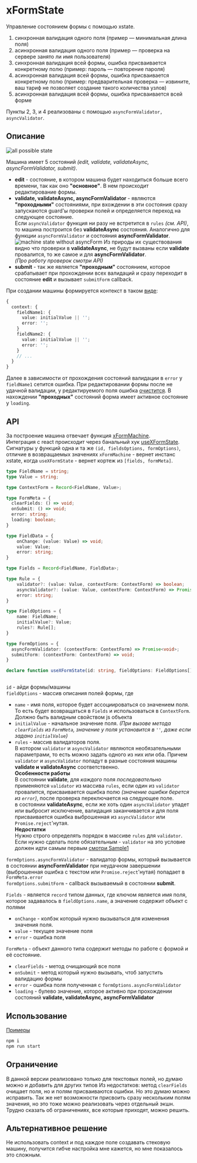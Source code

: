 # xFormState

Управление состоянием формы с помощью xstate.

1. синхронная валидация одного поля (пример — минимальная длина поля)
1. асинхронная валидация одного поля (пример — проверка на сервере занято ли имя пользователя)
1. синхронная валидация всей формы, ошибка присваивается конкретному полю (пример: пароль — повторение пароля)
1. асинхронная валидация всей формы, ошибка присваивается конкретному полю (пример: предварительная проверка — извините,
   ваш тариф не позволяет создание такого количества узлов)
1. асинхронная валидация всей формы, ошибка присваивается всей форме

Пункты 2, 3, и 4 реализованы с помощью `asyncFormValidator, asyncValidator`.

## Описание

![all possible state](./img/all-state-machine.png)

Машина имеет 5 состояний _(edit, validate, validateAsync, asyncFormValidator, submit)_.

* **edit** - состояние, в котором машина будет находиться больше всего времени, так как оно **"основное"**. В нем
  происходит редактирование формы.
* **validate, validateAsync, asyncFormValidator** - являются **"проходными"** состояниями, при вхождении в эти состояния
  сразу запускаются guard'ы проверки полей и определяется переход на следующее состояние.  
  Если `asyncValidator` функция ни разу не встретится в `rules` _(см. API)_, то машина построится без **validateAsync**
  состояния. Аналогично для функции `asyncFormValidator` и состояния **asyncFormValidator**.
 ![machine state without asyncForm](./img/xstate-without-asyncForm.png)
 Из природы их существования видно что проверки в **validateAsync**, не будут вызваны если **validate** провалится, то
  же самое и для **asyncFormValidator**.  
  _(Про работу проверок смотри API)_
* **submit** - так же является **"проходным"** состоянием, которое срабатывает при прохождении всех валидаций и сразу
  переходит в состояние **edit** и вызывает `submitForm` callback.

При создании машины формируется контекст в таком [виде](https://github.com/boldevelop/xformstate/blob/master/src/xformstate/machine/index.js#L115):
```ts
{
  context: {
    fieldName1: {
      value: initialValue || '';
      error: '';        
    }
    fieldName2: {
      value: initialValue || '';
      error: '';
    }
    // ...
  }   
}
```
Далее в зависимости от прохождения состояний валидации в `error` у `fieldName1` сетится ошибка.
При редактировании формы после не удачной валидации, у редактируемого поля ошибка 
[очистится](https://github.com/boldevelop/xformstate/blob/master/src/xformstate/machine/index.js#L284).
В нахождении **"проходных"** состояний форма имеет активное состояние у `loading`.

## API

За построение машина отвечает функция [xFormMachine](./src/xformstate/machine/index.js).  
Интеграция с react происходит через банальный хук [useXFormState](./src/xformstate-react/index.js).  
Сигнатуры у функций одна и та же `(id, fieldsOptions, formOptions)`, отличие в возвращаемых значениях
`xFormMachine` - вернет инстанс xstate, когда `useXFormState` - вернет кортеж из `[fields, formMeta]`.

```ts
type FieldName = string;
type Value = string;

type ContextForm = Record<FieldName, Value>;

type FormMeta = {
  clearFields: () => void;
  onSubmit: () => void;
  error: string;
  loading: boolean;
}

type FieldData = {
    onChange: (value: Value) => void;
    value: Value;
    error: string;
}

type Fields = Record<FieldName, FieldData>;

type Rule = {
    validator?: (value: Value, contextForm: ContextForm) => boolean;
    asyncValidator?: (value: Value, contextForm: ContextForm) => Promise<void>;
    error: string;
}

type FieldOptions = {
    name: FieldName;
    initialValue?: Value;
    rules?: Rule[];
}

type FormOptions = {
  asyncFormValidator: (contextForm: ContextForm) => Promise<void>;
  submitForm: (contextForm: ContextForm) => void;
}

declare function useXFormState(id: string, fieldOptions: FieldOptions[], formOptions: FormOptions): [Fields, FormMeta];



```

`id` - айди формы/машины  
`fieldOptions` - массив описания полей формы, где
* `name` - имя поля, которое будет ассоциироваться со значением поля.
 То есть будет возвращаться в `Fields` и использоваться в `ContextForm`. Должно быть валидным свойством js объекта
* `initialValue` - начальное значение поля. _(При вызове метода `clearFields` из `FormMeta`,
  значение у поля установится в `''`, даже если задано `initialValue`)_
* `rules` - массив валидаторов поля.  
  В котором `validator` и `asyncValidator` являются необязательными параметрами, то есть можно задать одного из
  них или оба. Причем `validator` и `asyncValidator` попадут в разные состояния машины **validate и validateAsync** 
  соответственно.  
  **Особенности работы**  
  В состоянии **validate**, для _каждого_ поля _последовательно_ применяются `validator`
  из массива `rules`, если один из `validator` провалится, присваивается ошибка полю
  _(значение ошибки берется из `error`)_, после проверка переключается на следующее поле.  
  в состоянии **validateAsync**, если же хоть один `asyncValidator` упадет или выбросит исключение,
  валидация заканчивается и для поля присваивается ошибка выброшенная из `asyncValidator` или `Promise.reject`'нутая.  
  **Недостатки**  
  Нужно строго определять порядок в массиве `rules` для `validator`. Если нужно сделать поле обязательным - `validator`
  на это условие должен идти самым первым [смотри Sample1](./src/components/Sample1.js)

`formOptions.asyncFormValidator` - валидатор формы, который вызывается в состоянии **asyncFormValidator**
при неудачном завершении (выброшенная ошибка с текстом или `Promise.reject`'нутая) попадает в `FormMeta.error`   
`formOptions.submitForm` - callback вызываемый в состоянии **submit**.

`Fields` - является `record` типом данных, где ключом является имя поля, которое задавалось в `fieldOptions.name`,
а значение содержит объект с полями
* `onChange` - колбэк который нужно вызываться для изменения значения поля.
* `value` - текущее значение поля
* `error` - ошибка поля

`FormMeta` - объект данного типа содержит методы по работе с формой и её состояние.
* `clearFields` - метод очищающий все поля
* `onSubmit` - метод который нужно вызывать, чтоб запустить валидацию формы
* `error` - ошибка поля полученная с `formOptions.asyncFormValidator`
* `loading` - булево значение, которое активно при прохождении состояний **validate, validateAsync, asyncFormValidator**


## Использование
[Примеры](./src/App.js)
```bash
npm i
npm run start
```

## Ограничение
В данной версии реализовано только для текстовых полей, но думаю можно и добавить для других типов
Из недостатков: метод `clearFields` очищает поля, но и полям присваиваются ошибки. Но это думаю можно исправить.
Так же нет возможности присвоить сразу нескольким полям значения, но это тоже можно реализовать через отдельный экшн.
Трудно сказать об ограничениях, все которые приходят, можно решить.

## Альтернативное решение
Не использовать context и под каждое поле создавать стековую машину, получится 
гибче настройка мне кажется, но мне показалось это сложным.